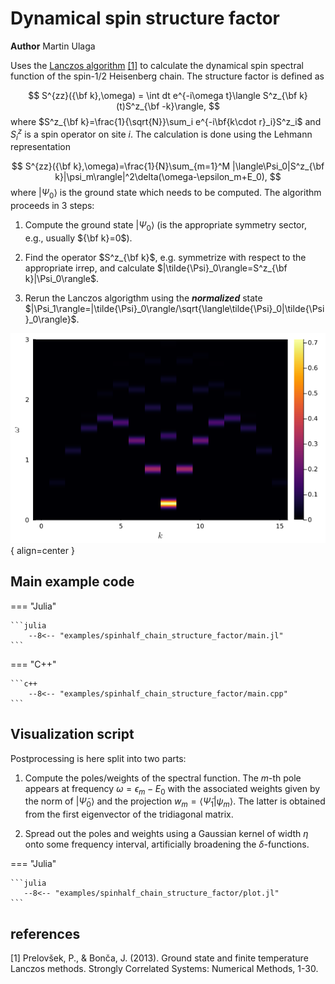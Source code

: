 # Dynamical spin structure factor

**Author** Martin Ulaga

Uses the [Lanczos algorithm](../documentation/algorithms/eigvals_lanczos.md) [[1]](#1) to calculate the dynamical spin spectral function of the spin-1/2 Heisenberg chain. The structure factor is defined as

$$
    S^{zz}({\bf k},\omega) = \int dt e^{-i\omega t}\langle S^z_{\bf k}(t)S^z_{\bf -k}\rangle,
$$
where $S^z_{\bf k}=\frac{1}{\sqrt{N}}\sum_i e^{-i\bf{k\cdot r}_i}S^z_i$ and $S^z_i$ is a spin operator on site $i$. The calculation is done using the Lehmann representation

$$
    S^{zz}({\bf k},\omega)=\frac{1}{N}\sum_{m=1}^M |\langle\Psi_0|S^z_{\bf k}|\psi_m\rangle|^2\delta(\omega-\epsilon_m+E_0),
$$
where $|\Psi_0\rangle$ is the ground state which needs to be computed. The algorithm proceeds in 3 steps:

1. Compute the ground state $|\Psi_0\rangle$ (is the appropriate symmetry sector, e.g., usually ${\bf k}=0$).

2. Find the operator $S^z_{\bf k}$, e.g. symmetrize with respect to the appropriate irrep, and calculate $|\tilde{\Psi}_0\rangle=S^z_{\bf k}|\Psi_0\rangle$.

3. Rerun the Lanczos algorigthm using the ***normalized*** state $|\Psi_1\rangle=|\tilde{\Psi}_0\rangle/\sqrt{\langle\tilde{\Psi}_0|\tilde{\Psi}_0\rangle}$.

![Image title](../img/spinhalf_chain_structure_factor.png){ align=center }

## Main example code

=== "Julia"

    ```julia
        --8<-- "examples/spinhalf_chain_structure_factor/main.jl"
    ```

=== "C++"

    ```c++
        --8<-- "examples/spinhalf_chain_structure_factor/main.cpp"
    ```

## Visualization script

Postprocessing is here split into two parts:

1. Compute the poles/weights of the spectral function. The $m$-th pole appears at frequency $\omega = \epsilon_m -E_0$ with the associated weights given by the norm of $|\tilde{\Psi}_0\rangle$ and the projection $w_m=\langle \tilde{\Psi}_1|\psi_m\rangle$. The latter is obtained from the first eigenvector of the tridiagonal matrix.

2. Spread out the poles and weights using a Gaussian kernel of width $\eta$ onto some frequency interval, artificially broadening the $\delta$-functions.

=== "Julia"

    ```julia
       --8<-- "examples/spinhalf_chain_structure_factor/plot.jl"
    ```

## references
<a id="1">[1]</a> 
Prelovšek, P., & Bonča, J. (2013). Ground state and finite temperature Lanczos methods. Strongly Correlated Systems: Numerical Methods, 1-30.
